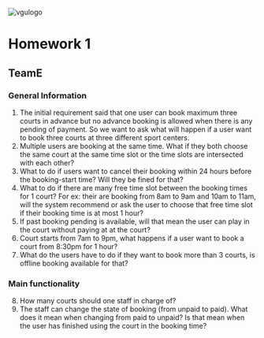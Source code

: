 ![vgulogo](https://github.com/nguyentringuyencool/Images/blob/master/vgulogo.png)
# **Homework 1**
## **TeamE**
### **General Information** ###
1. The initial requirement said that one user can book maximum three courts in advance but no advance booking is allowed when there is any pending of payment. So we want to ask what will happen if a user want to book three courts at three different sport centers.
2. Multiple users are booking at the same time. What if they both choose the same court at the same time slot or the time slots are intersected with each other?
3. What to do if users want to cancel their booking within 24 hours before the booking-start time? Will they be fined for that?
4. What to do if there are many free time slot between the booking times for 1 court? For ex: their are booking from 8am to 9am and 10am to 11am, will the system recommend or ask the user to choose that free time slot if their booking time is at most 1 hour?
5. If past booking pending is available, will that mean the user can play in the court without paying at at the court?
6. Court starts from 7am to 9pm, what happens if a user want to book a court from 8:30pm for 1 hour?
7. What do the users have to do if they want to book more than 3 courts, is offline booking available for that?
### **Main functionality** ###
8. How many courts should one staff in charge of?
9. The staff can change the state of booking (from unpaid to paid). What does it mean when changing from paid to unpaid? Is that mean when the user has finished using the court in the booking time?
